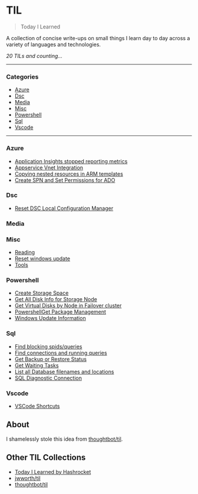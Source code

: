 # TIL

> Today I Learned

A collection of concise write-ups on small things I learn day to day across a
variety of languages and technologies.

_20 TILs and counting..._

---

### Categories

* [Azure](#Azure)
* [Dsc](#DSC)
* [Media](#Media)
* [Misc](#Misc)
* [Powershell](#Powershell)
* [Sql](#SQL)
* [Vscode](#VSCode)

---

### Azure

- [Application Insights stopped reporting metrics](Azure/appinsights-stopped-metrics.md)
- [Appservice Vnet Integration](Azure/appservice-vnet-integration.md)
- [Copying nested resources in ARM templates](Azure/arm-nested-resource-copy.md)
- [Create SPN and Set Permissions for ADO](Azure/create-spn.md)

### Dsc

- [Reset DSC Local Configuration Manager](DSC/reset-dsc.md)

### Media


### Misc

- [Reading](Misc/reading.md)
- [Reset windows update](Misc/reset-windows-update.md)
- [Tools](Misc/tools.md)

### Powershell

- [Create Storage Space](Powershell/create-storage-space.md)
- [Get All Disk Info for Storage Node](Powershell/get-diskinfo.md)
- [Get Virtual Disks by Node in Failover cluster](Powershell/get-virtualdisks-in-cluster.md)
- [PowershellGet Package Management](Powershell/add-powershellget.md)
- [Windows Update Information](Powershell/windows-update-information.md)

### Sql

- [Find blocking spids/queries](SQL/find-root-blockers.md)
- [Find connections and running queries](SQL/get-running-queries.md)
- [Get Backup or Restore Status](SQL/get-backup-or-restore-status.md)
- [Get Waiting Tasks](SQL/waiting-tasks.md)
- [List all Database filenames and locations](SQL/list-all-db-file-locations.md)
- [SQL Diagnostic Connection](SQL/sql-diagnostic-connection.md)

### Vscode

- [VSCode Shortcuts](VSCode/vscode-select-all-matches.md)

## About

I shamelessly stole this idea from
[thoughtbot/til](https://github.com/thoughtbot/til).

## Other TIL Collections

* [Today I Learned by Hashrocket](https://til.hashrocket.com)
* [jwworth/til](https://github.com/jwworth/til)
* [thoughtbot/til](https://github.com/thoughtbot/til)
